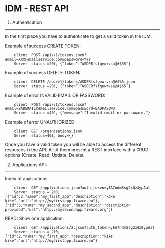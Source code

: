 
IDM - REST API
==================


1. Authentication
-------------------------------------------
In the first place you have to authenticate to get a valid token in the IDM.

Example of success CREATE TOKEN:
```
    client: POST /api/v1/tokens.json?email=XXX@emailservice.com&password=YYY
    Server: status =200, {“token”:”ASDERfsfgewrvsa@#$%5″}
```  
Example of success DELETE TOKEN:
```
    client: DELETE /api/v1/tokens/ASDERfsfgewrvsa@#$%5.json
    Server: status =200, {“token”:”ASDERfsfgewrvsa@#$%5″}
```

Example of error INVALID EMAIL OR PASSWORD:
```
    client: POST /api/v1/tokens.json?email=BADEMAIL@emailservice.com&password=BADPASSWD
    Server: status =401, {"message":"Invalid email or passoword."}
```

Example of error UNAUTHORIZED:
```
    client: GET /organizations.json
    Server: status=401, body={}
```


Once you have a valid token you will be able to access the different resources in the API. All of them present a REST interface with a CRUD options (Create, Read, Update, Delete).

2. Applications API:
--------------------------

Index of applications:
```
    client: GET /applications.json?auth_token=yEA7ndmSsg2xQz8ypAat
    Server: status = 200, [{"id":2,"name":"my_first_app","description":"kike kike","url":"http://myfirstapp.fiware.eu"},{"id":3,"name":"my_second_app","description":"description provided","url":"http://mysecondapp.fiware.org"}]
```

READ: Show one application:
```
    client: GET /applications/2.json?auth_token=yEA7ndmSsg2xQz8ypAat
    Server: status = 200, {"id":2,"name":"my_first_app","description":"kike kike","url":"http://myfirstapp.fiware.eu"}
```
